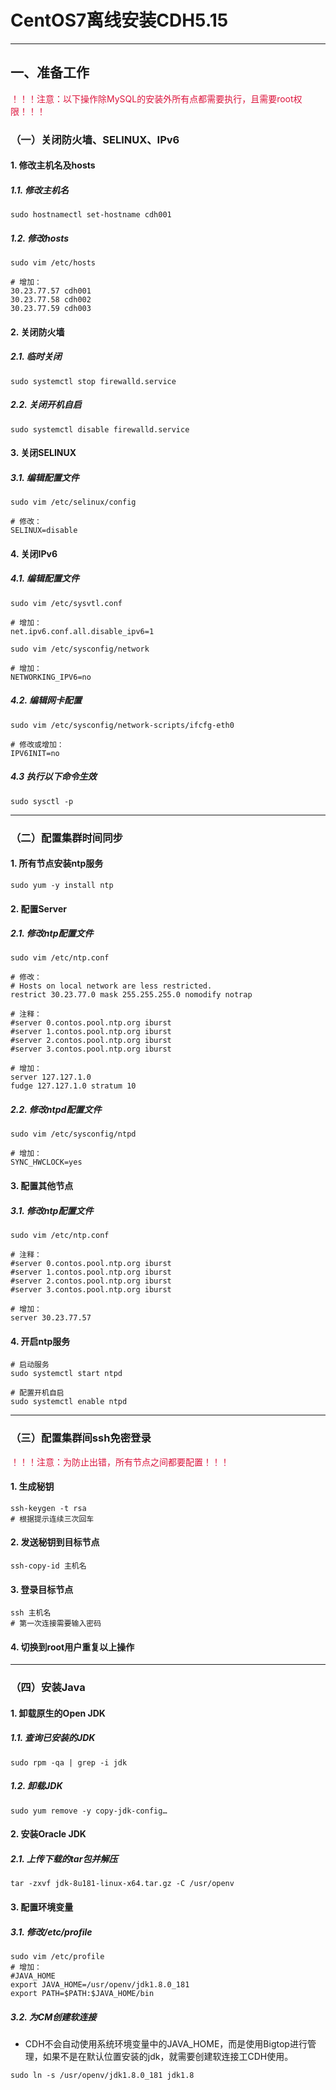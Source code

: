 # CentOS7离线安装CDH5.15

---
## 一、准备工作
<font color=#DC143C>！！！注意：以下操作除MySQL的安装外所有点都需要执行，且需要root权限！！！</font>
### （一）关闭防火墙、SELINUX、IPv6
#### 1. 修改主机名及hosts
##### 1.1. 修改主机名
```shell
sudo hostnamectl set-hostname cdh001
```
##### 1.2. 修改hosts
```shell
sudo vim /etc/hosts
```
```shell
# 增加：
30.23.77.57 cdh001
30.23.77.58 cdh002
30.23.77.59 cdh003
```
#### 2. 关闭防火墙
##### 2.1. 临时关闭
```shell
sudo systemctl stop firewalld.service
```
##### 2.2. 关闭开机自启
```shell
sudo systemctl disable firewalld.service
```
#### 3. 关闭SELINUX
##### 3.1. 编辑配置文件
```shell
sudo vim /etc/selinux/config
```
```shell
# 修改：
SELINUX=disable
```
#### 4. 关闭IPv6
##### 4.1. 编辑配置文件
```shell
sudo vim /etc/sysvtl.conf
```
```shell
# 增加：
net.ipv6.conf.all.disable_ipv6=1
```
```shell
sudo vim /etc/sysconfig/network
```
```shell
# 增加：
NETWORKING_IPV6=no
```
##### 4.2. 编辑网卡配置
```shell
sudo vim /etc/sysconfig/network-scripts/ifcfg-eth0
```
```shell
# 修改或增加：
IPV6INIT=no
```
##### 4.3 执行以下命令生效
```shell
sudo sysctl -p
```

---
### （二）配置集群时间同步
#### 1. 所有节点安装ntp服务
```shell
sudo yum -y install ntp
```
#### 2. 配置Server
##### 2.1. 修改ntp配置文件
```shell
sudo vim /etc/ntp.conf
```
```shell
# 修改：
# Hosts on local network are less restricted.
restrict 30.23.77.0 mask 255.255.255.0 nomodify notrap

# 注释：
#server 0.contos.pool.ntp.org iburst
#server 1.contos.pool.ntp.org iburst
#server 2.contos.pool.ntp.org iburst
#server 3.contos.pool.ntp.org iburst

# 增加：
server 127.127.1.0
fudge 127.127.1.0 stratum 10
```
##### 2.2. 修改ntpd配置文件
```shell
sudo vim /etc/sysconfig/ntpd
```
```shell
# 增加：
SYNC_HWCLOCK=yes
```
#### 3. 配置其他节点
##### 3.1. 修改ntp配置文件
```shell
sudo vim /etc/ntp.conf
```
```shell
# 注释：
#server 0.contos.pool.ntp.org iburst
#server 1.contos.pool.ntp.org iburst
#server 2.contos.pool.ntp.org iburst
#server 3.contos.pool.ntp.org iburst

# 增加：
server 30.23.77.57
```
#### 4. 开启ntp服务
```shell
# 启动服务
sudo systemctl start ntpd
```
```shell
# 配置开机自启
sudo systemctl enable ntpd
```

---
### （三）配置集群间ssh免密登录
<font color=#DC143C>！！！注意：为防止出错，所有节点之间都要配置！！！</font>
#### 1. 生成秘钥
```shell
ssh-keygen -t rsa
# 根据提示连续三次回车
```
#### 2. 发送秘钥到目标节点
```shell
ssh-copy-id 主机名
```
#### 3. 登录目标节点
```shell
ssh 主机名
# 第一次连接需要输入密码
```
#### 4. 切换到root用户重复以上操作

---
### （四）安装Java
#### 1. 卸载原生的Open JDK
##### 1.1. 查询已安装的JDK
```shell
sudo rpm -qa | grep -i jdk
```
##### 1.2. 卸载JDK
```shell
sudo yum remove -y copy-jdk-config…
```
#### 2. 安装Oracle JDK
##### 2.1. 上传下载的tar包并解压
```shell
tar -zxvf jdk-8u181-linux-x64.tar.gz -C /usr/openv
```
#### 3. 配置环境变量
##### 3.1. 修改/etc/profile
```shell
sudo vim /etc/profile
# 增加：
#JAVA_HOME
export JAVA_HOME=/usr/openv/jdk1.8.0_181
export PATH=$PATH:$JAVA_HOME/bin
```
##### 3.2. 为CM创建软连接
* CDH不会自动使用系统环境变量中的JAVA_HOME，而是使用Bigtop进行管理，如果不是在默认位置安装的jdk，就需要创建软连接工CDH使用。
```shell
sudo ln -s /usr/openv/jdk1.8.0_181 jdk1.8
```